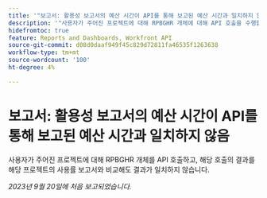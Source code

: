 ```yaml
---
title: '"보고서: 활용성 보고서의 예산 시간이 API를 통해 보고된 예산 시간과 일치하지 않음'
description: '"사용자가 주어진 프로젝트에 대해 RPBGHR 개체에 대해 API 호출을 수행할 때 해당 호출의 결과를 해당 프로젝트의 사용률 보고서와 비교해도 결과가 일치하지 않습니다. ”'
hidefromtoc: true
feature: Reports and Dashboards, Workfront API
source-git-commit: d08d0daaf949f45c829d72811fa46535f1263638
workflow-type: tm+mt
source-wordcount: '100'
ht-degree: 4%

---
```



# 보고서: 활용성 보고서의 예산 시간이 API를 통해 보고된 예산 시간과 일치하지 않음

사용자가 주어진 프로젝트에 대해 RPBGHR 개체를 API 호출하고, 해당 호출의 결과를 해당 프로젝트의 사용률 보고서와 비교해도 결과가 일치하지 않습니다.

_2023년 9월 20일에 처음 보고되었습니다._
